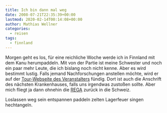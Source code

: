 ```yaml
---
title: Ich bin dann mal weg
date: 2008-07-21T22:35:39+00:00
lastmod: 2020-02-14T00:14:08+00:00
author: Mathias Wellner
categories:
  - reisen
tags:
  - finnland
---
```

Morgen geht es los, für eine reichliche Woche werde ich in Finnland mit dem Kanu herumpaddeln. Mit von der Partie ist meine Schwester und noch ein paar mehr Leute, die ich bislang noch nicht kenne. Aber es wird bestimmt lustig. Falls jemand Nachforschungen anstellen möchte, wird er auf der [Tour-Webseite des Veranstalters](http://finnlandteam.jimdo.com/) fündig. Dort ist auch die Anschrift des nächsten Krankenhauses, falls uns irgendwas zustoßen sollte. Aber mich fliegt ja dann ohnehin die [REGA](http://www.rega.ch) zurück in die Schweiz.

Loslassen weg sein entspannen paddeln zelten Lagerfeuer singen hechtangeln.